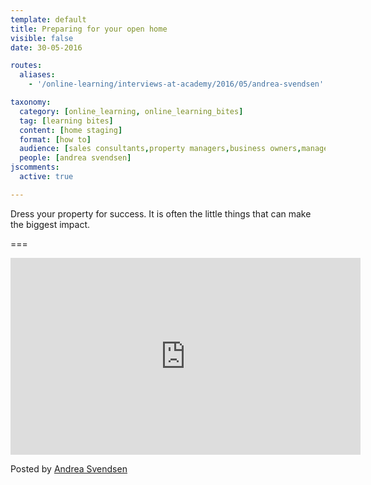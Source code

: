 ```yaml
---
template: default
title: Preparing for your open home
visible: false
date: 30-05-2016

routes:
  aliases:
    - '/online-learning/interviews-at-academy/2016/05/andrea-svendsen'

taxonomy:
  category: [online_learning, online_learning_bites]
  tag: [learning bites]
  content: [home staging]
  format: [how to]
  audience: [sales consultants,property managers,business owners,managers]
  people: [andrea svendsen]
jscomments:
  active: true

---
```


Dress your property for success. It is often the little things that can make the biggest impact.

===

<iframe src="https://www.facebook.com/plugins/video.php?href=https%3A%2F%2Fwww.facebook.com%2Fandrea.svendsen.37%2Fvideos%2F502433959964468%2F&show_text=0&width=560" width="560" height="315" style="border:none;overflow:hidden" scrolling="no" frameborder="0" allowTransparency="true" allowFullScreen="true"></iframe>

Posted by [Andrea Svendsen](https://www.facebook.com/andrea.svendsen.37/posts/502434203297777)
